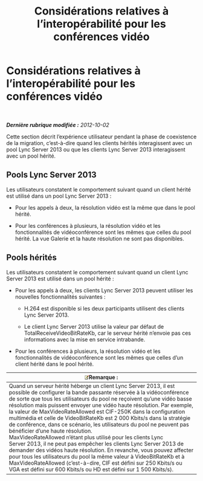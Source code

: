 ﻿---
title: Considérations relatives à l’interopérabilité pour les conférences vidéo
TOCTitle: Considérations relatives à l’interopérabilité pour les conférences vidéo
ms:assetid: 31ead3b5-ed95-42d4-96e2-7d9403d5c026
ms:mtpsurl: https://technet.microsoft.com/fr-fr/library/JJ204790(v=OCS.15)
ms:contentKeyID: 49296802
ms.date: 05/20/2016
mtps_version: v=OCS.15
ms.translationtype: HT
---

# Considérations relatives à l’interopérabilité pour les conférences vidéo

 

_**Dernière rubrique modifiée :** 2012-10-02_

Cette section décrit l’expérience utilisateur pendant la phase de coexistence de la migration, c’est-à-dire quand les clients hérités interagissent avec un pool Lync Server 2013 ou que les clients Lync Server 2013 interagissent avec un pool hérité.

## Pools Lync Server 2013

Les utilisateurs constatent le comportement suivant quand un client hérité est utilisé dans un pool Lync Server 2013 :

  - Pour les appels à deux, la résolution vidéo est la même que dans le pool hérité.

  - Pour les conférences à plusieurs, la résolution vidéo et les fonctionnalités de vidéoconférence sont les mêmes que celles du pool hérité. La vue Galerie et la haute résolution ne sont pas disponibles.

## Pools hérités

Les utilisateurs constatent le comportement suivant quand un client Lync Server 2013 est utilisé dans un pool hérité :

  - Pour les appels à deux, les clients Lync Server 2013 peuvent utiliser les nouvelles fonctionnalités suivantes :
    
      - H.264 est disponible si les deux participants utilisent des clients Lync Server 2013.
    
      - Le client Lync Server 2013 utilise la valeur par défaut de TotalReceiveVideoBitRateKb, car le serveur hérité n’envoie pas ces informations avec la mise en service intrabande.

  - Pour les conférences à plusieurs, la résolution vidéo et les fonctionnalités de vidéoconférence sont les mêmes que celles d’un client hérité dans le pool hérité.

<table>
<thead>
<tr class="header">
<th><img src="images/Gg398920.note(OCS.15).gif" title="note" alt="note" />Remarque :</th>
</tr>
</thead>
<tbody>
<tr class="odd">
<td>Quand un serveur hérité héberge un client Lync Server 2013, il est possible de configurer la bande passante réservée à la vidéoconférence de sorte que tous les utilisateurs du pool ne reçoivent qu’une vidéo basse résolution mais puissent envoyer une vidéo haute résolution. Par exemple, la valeur de MaxVideoRateAllowed est CIF-250K dans la configuration multimédia et celle de VideoBitRateKb est 2 000 Kbits/s dans la stratégie de conférence, dans ce scénario, les utilisateurs du pool ne peuvent pas bénéficier d’une haute résolution.<br />
MaxVideoRateAllowed n’étant plus utilisé pour les clients Lync Server 2013, il ne peut pas empêcher les clients Lync Server 2013 de demander des vidéos haute résolution. En revanche, vous pouvez affecter pour tous les utilisateurs du pool la même valeur à VideoBitRateKb et à MaxVideoRateAllowed (c’est-à-dire, CIF est défini sur 250 Kbits/s ou VGA est défini sur 600 Kbits/s ou HD est défini sur 1 500 Kbits/s).</td>
</tr>
</tbody>
</table>

